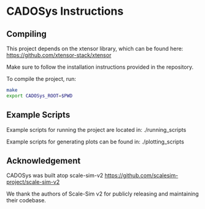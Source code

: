# CADOSys Instructions

## Compiling
This project depends on the xtensor library, which can be found here:
https://github.com/xtensor-stack/xtensor

Make sure to follow the installation instructions provided in the repository.

To compile the project, run:

```bash
make
export CADOSys_ROOT=$PWD
```

## Example Scripts
Example scripts for running the project are located in: ./running_scripts

Example scripts for generating plots can be found in: ./plotting_scripts

## Acknowledgement
CADOSys was built atop scale-sim-v2 https://github.com/scalesim-project/scale-sim-v2

We thank the authors of Scale-Sim v2 for publicly releasing and maintaining their codebase.